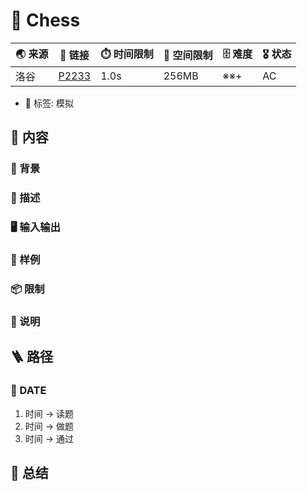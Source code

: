 # 📛 Chess
| 🌏 来源 | 🔗 链接 | ⏱️ 时间限制 | 💾 空间限制 | 🗄️ 难度 | 🎖️ 状态 |
| ------ | -------- | ----- | ----- | ------ | ----- |
| 洛谷 | [P2233]() | 1.0s | 256MB | ※※+ | AC |
* 🔖 标签: 模拟

## 📘 内容
### 🎴 背景

### 🧾 描述

### 🖥️ 输入输出

### 🏴 样例

### 📦 限制

### 📝 说明

## 🪜 路径
### 📆 DATE
1. 时间 -> 读题
2. 时间 -> 做题
3. 时间 -> 通过

## 📰 总结
